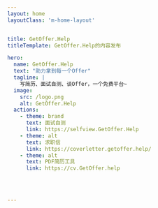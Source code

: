 ```yaml
---
layout: home
layoutClass: 'm-home-layout'


title: GetOffer.Help
titleTemplate: GetOffer.Help的内容发布

hero:
  name: GetOffer.Help
  text: "助力拿到每一个Offer"
  tagline: |
    写简历、面试自测、谈Offer，一个免费平台~
  image:
    src: /logo.png
    alt: GetOffer.Help 
  actions:
    - theme: brand
      text: 面试自测
      link: https://selfview.GetOffer.Help
    - theme: alt
      text: 求职信
      link: https://coverletter.getoffer.help/
    - theme: alt
      text: PDF简历工具
      link: https://cv.GetOffer.help
    


  
---
```





<script setup>
import {
  VPTeamPage,
  VPTeamPageTitle,
  VPTeamMembers
} from 'vitepress/theme';
import { icons } from './socialIcons';

const members = [
  {
    avatar: 'https://photo.bolebook.com/2024/04/retouch_2024032401155277.jpg',
    name: '预祝',
    title: '一切顺利',
    desc: '拿到Offer后，就请来<br/>欣赏 <a href="https://yanhua.getoffer.help" target="_blank">美丽的烟花</a>吧！<br/>(记得打开声音~）',
    
    
  },
  
]
</script>

<DataPanel/>

<VPTeamPage>
  <VPTeamPageTitle>
    <template #title>
      延伸
    </template>
  </VPTeamPageTitle>
  <VPTeamMembers
    :members="members"
  />
</VPTeamPage>

<!--
  <HomeContributors/>
-->